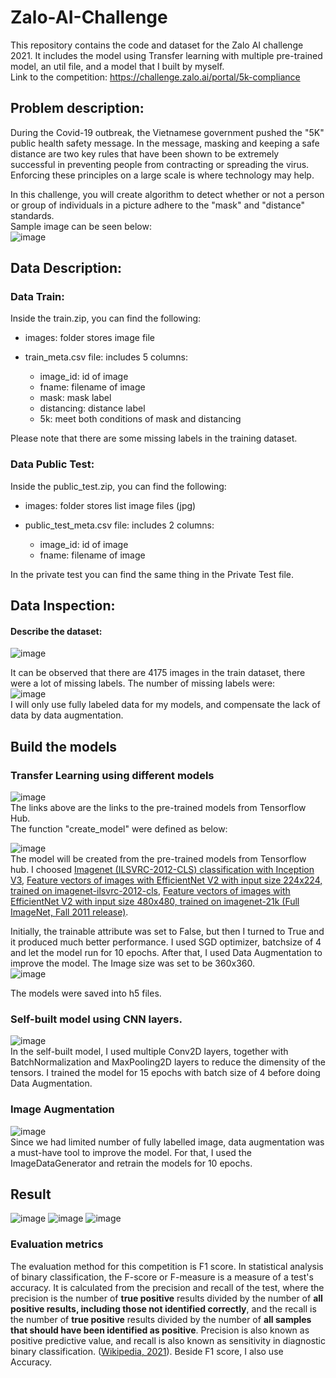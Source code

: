 # Zalo-AI-Challenge
This repository contains the code and dataset for the Zalo AI challenge 2021. It includes the model using Transfer learning with multiple pre-trained model, an util file, and a model that I built by myself.  
Link to the competition: https://challenge.zalo.ai/portal/5k-compliance  

## Problem description: 

During the Covid-19 outbreak, the Vietnamese government pushed the "5K" public health safety message. In the message, masking and keeping a safe distance are two key rules that have been shown to be extremely successful in preventing people from contracting or spreading the virus. Enforcing these principles on a large scale is where technology may help.

In this challenge, you will create algorithm to detect whether or not a person or group of individuals in a picture adhere to the "mask" and "distance" standards.  
Sample image can be seen below:  
![image](https://user-images.githubusercontent.com/68081679/146218442-53338413-c022-4d2a-8e8e-e9951780514e.png)  

## Data Description:  

### Data Train:  

Inside the train.zip, you can find the following:  

* images: folder stores image file  

* train_meta.csv file: includes 5 columns:  

    * image_id: id of image  
    * fname: filename of image  
    * mask: mask label  
    * distancing: distance label  
    * 5k: meet both conditions of mask and distancing  
 
Please note that there are some missing labels in the training dataset.   

### Data Public Test:  

Inside the public_test.zip, you can find the following:  

* images: folder stores list image files (jpg)  

* public_test_meta.csv file: includes 2 columns:  

    * image_id: id of image  
    * fname: filename of image  

In the private test you can find the same thing in the Private Test file.   

## Data Inspection: 

#### Describe the dataset:  

![image](https://user-images.githubusercontent.com/68081679/146222605-5db362e7-f86f-436c-94b8-fab25c2c7bf0.png)  

It can be observed that there are 4175 images in the train dataset, there were a lot of missing labels. The number of missing labels were:  
![image](https://user-images.githubusercontent.com/68081679/146226304-e4e0286b-d52c-42f6-b30b-8e7a23d9b8f4.png)  
I will only use fully labeled data for my models, and compensate the lack of data by data augmentation.  

## Build the models 

### Transfer Learning using different models  

![image](https://user-images.githubusercontent.com/68081679/147751374-4e7f262f-29f2-4e8d-90e3-cd81738f1f14.png)  
The links above are the links to the pre-trained models from Tensorflow Hub.    
The function "create_model" were defined as below:  

![image](https://user-images.githubusercontent.com/68081679/147783920-6869afb0-0f38-4998-8227-ef349873cca1.png)  
The model will be created from the pre-trained models from Tensorflow hub. I choosed [Imagenet (ILSVRC-2012-CLS) classification with Inception V3](https://tfhub.dev/google/imagenet/inception_v3/classification/5), [Feature vectors of images with EfficientNet V2 with input size 224x224, trained on imagenet-ilsvrc-2012-cls](https://tfhub.dev/google/imagenet/efficientnet_v2_imagenet1k_b0/feature_vector/2), [Feature vectors of images with EfficientNet V2 with input size 480x480, trained on imagenet-21k (Full ImageNet, Fall 2011 release)](https://tfhub.dev/google/imagenet/efficientnet_v2_imagenet21k_l/feature_vector/2).  

Initially, the trainable attribute was set to False, but then I turned to True and it produced much better performance. I used SGD optimizer, batchsize of 4 and let the model run for 10 epochs. After that, I used Data Augmentation to improve the model. The Image size was set to be 360x360.  
![image](https://user-images.githubusercontent.com/68081679/147784591-c94fadc4-9a1f-4c02-b45d-4ace45da3154.png)  

The models were saved into h5 files. 

### Self-built model using CNN layers.
![image](https://user-images.githubusercontent.com/68081679/147785354-ddca6c5a-bb62-44b2-bd7c-88e759df7f53.png)  
In the self-built model, I used multiple Conv2D layers, together with BatchNormalization and MaxPooling2D layers to reduce the dimensity of the tensors. I trained the model for 15 epochs with batch size of 4 before doing Data Augmentation. 

### Image Augmentation

![image](https://user-images.githubusercontent.com/68081679/147786155-b7486cee-56b4-467b-99b2-3ea9caf0e9ec.png)  
Since we had limited number of fully labelled image, data augmentation was a must-have tool to improve the model. For that, I used the ImageDataGenerator and retrain the models for 10 epochs.  

## Result
![image](https://user-images.githubusercontent.com/68081679/147786400-31c57e6e-9099-4d9a-a02b-ed41818e2ec6.png) ![image](https://user-images.githubusercontent.com/68081679/147786417-3c227124-756c-4cfa-93a1-ac73fbcba21e.png) ![image](https://user-images.githubusercontent.com/68081679/147786439-77be81b5-a333-4608-9fa0-e7a4cd203702.png)  
 


### Evaluation metrics

The evaluation method for this competition is F1 score. In statistical analysis of binary classification, the F-score or F-measure is a measure of a test's accuracy. It is calculated from the precision and recall of the test, where the precision is the number of **true positive** results divided by the number of **all positive results, including those not identified correctly**, and the recall is the number of **true positive** results divided by the number of **all samples that should have been identified as positive**. Precision is also known as positive predictive value, and recall is also known as sensitivity in diagnostic binary classification. ([Wikipedia, 2021](https://en.wikipedia.org/wiki/F-score)). Beside F1 score, I also use Accuracy. 





















